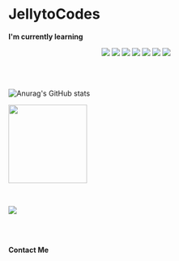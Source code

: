 # JellytoCodes
<!-- I'm currently learning -->
**I'm currently learning**
<p align="center">
  <img src="https://img.shields.io/badge/Unreal%20Engine-0E1128?style=flat-square&logo=unrealengine&logoColor=white"/>
  <img src="https://img.shields.io/badge/Unity-000000?style=flat-square&logo=unity&logoColor=white"/>
  <img src="https://img.shields.io/badge/C%2B%2B-00599C?style=flat-square&logo=c%2B%2B&logoColor=white"/>
  <img src="https://img.shields.io/badge/C%23-239120?style=flat-square&logo=c-sharp&logoColor=white"/>
  <img src="https://img.shields.io/badge/Git-F05032?style=flat-square&logo=git&logoColor=white"/>
  <img src="https://img.shields.io/badge/GitHub-181717?style=flat-square&logo=github&logoColor=white"/>
  <img src="https://img.shields.io/badge/Notion-000000?style=flat-square&logo=notion&logoColor=white"/>
</p>

<br>
<br>

<p align="Left">
  
  ![Anurag's GitHub stats](https://github-readme-stats.vercel.app/api?username=JellytoCodes&show_icons=true&theme=tokyonight)
  <!-- 언어 사용 비율 -->
  <img height="155" src="https://github-readme-stats.vercel.app/api/top-langs/?username=JellytoCodes&layout=compact&langs_count=8&theme=tokyonight" />
</p>

<br>

<p align="Left">
  <!-- 트로피: 스타·포크 등 종합 메달 -->
  <img src="https://github-profile-trophy.vercel.app/?username=JellytoCodes&theme=tokyonight&row=1&margin-w=10&no-frame=true" />
</p>

<br>
<br>

**Contact Me**

